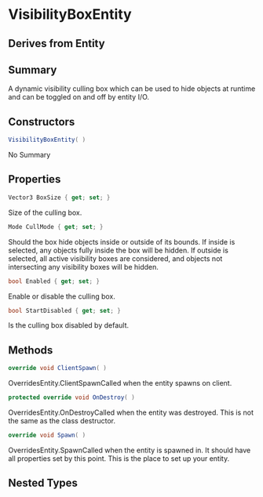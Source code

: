 # VisibilityBoxEntity

## Derives from Entity

## Summary

A dynamic visibility culling box which can be used to hide objects at runtime and can be toggled on and off by entity I/O.
## Constructors

```c#
VisibilityBoxEntity( ) 
```
No Summary
## Properties

```c#
Vector3 BoxSize { get; set; } 
```
Size of the culling box.
```c#
Mode CullMode { get; set; } 
```
Should the box hide objects inside or outside of its bounds. If inside is selected,
any objects fully inside the box will be hidden.
If outside is selected, all active visibility boxes are considered,
and objects not intersecting any visibility boxes will be hidden.
```c#
bool Enabled { get; set; } 
```
Enable or disable the culling box.
```c#
bool StartDisabled { get; set; } 
```
Is the culling box disabled by default.
## Methods

```c#
override void ClientSpawn( ) 
```
OverridesEntity.ClientSpawnCalled when the entity spawns on client.
```c#
protected override void OnDestroy( ) 
```
OverridesEntity.OnDestroyCalled when the entity was destroyed. This is not the same as the class destructor.
```c#
override void Spawn( ) 
```
OverridesEntity.SpawnCalled when the entity is spawned in. It should have all properties set by this point.
This is the place to set up your entity.
## Nested Types

